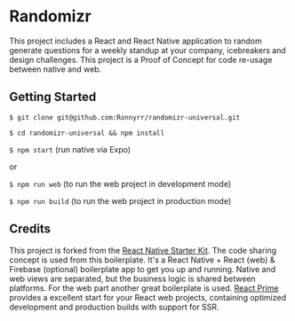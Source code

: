 # Randomizr
This project includes a React and React Native application to random generate questions for a weekly standup at your company, icebreakers and design challenges. This project is a Proof of Concept for code re-usage between native and web.

## Getting Started
`$ git clone git@github.com:Ronnyrr/randomizr-universal.git`

`$ cd randomizr-universal && npm install`

`$ npm start` (run native via Expo)

or

`$ npm run web` (to run the web project in development mode)

`$ npm run build` (to run the web project in production mode)


## Credits
This project is forked from the [React Native Starter Kit](https://github.com/mcnamee/react-native-starter-kit). The code sharing concept is used from this boilerplate. It's a React Native + React (web) & Firebase (optional) boilerplate app to get you up and running. Native and web views are separated, but the business logic is shared between platforms. For the web part another great boilerplate is used. [React Prime](https://github.com/JBostelaar/react-prime) provides a excellent start for your React web projects, containing optimized development and production builds with support for SSR.

